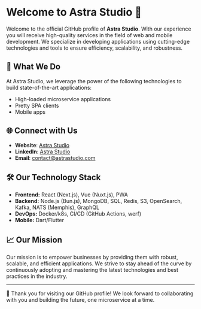 # Welcome to Astra Studio 🌟

Welcome to the official GitHub profile of **Astra Studio**. With our experience you will receive high-quality services in the field of web and mobile development.
We specialize in developing applications using cutting-edge technologies and tools to ensure efficiency, scalability, and robustness.

## 🚀 What We Do

At Astra Studio, we leverage the power of the following technologies to build state-of-the-art applications:
- High-loaded microservice applications
- Pretty SPA clients
- Mobile apps

## 🌐 Connect with Us

- **Website**: [Astra Studio](https://www.astrastudio.com)
- **LinkedIn**: [Astra Studio](https://www.linkedin.com/company/astrastudio)
- **Email**: [contact@astrastudio.com](mailto:contact@astrastudio.com)

## 🛠️ Our Technology Stack

- **Frontend:** React (Next.js), Vue (Nuxt.js), PWA
- **Backend:** Node.js (Bun.js), MongoDB, SQL, Redis, S3, OpenSearch, Kafka, NATS (Memphis), GraphQL
- **DevOps:** Docker/k8s, CI/CD (GitHub Actions, werf)
- **Mobile:** Dart/Flutter

## 📈 Our Mission

Our mission is to empower businesses by providing them with robust, scalable, and efficient applications. We strive to stay ahead of the curve by continuously adopting and mastering the latest technologies and best practices in the industry.

---

👐 Thank you for visiting our GitHub profile! We look forward to collaborating with you and building the future, one microservice at a time.
